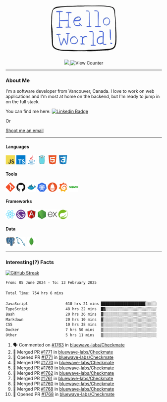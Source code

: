<div align="center">
    <img src="./img/hello_world.webp" height="200px" width="">
    <div>
        <a href="https://www.linkedin.com/in/ajhollid">
            <img src="https://img.shields.io/badge/LinkedIn-blue"/>
        </a>
        <img src="https://komarev.com/ghpvc/?username=ajhollid&color=yellow" alt="View Counter">
    </div>
</div>

---

### About Me

I'm a software developer from Vancouver, Canada. I love to work on web applications and I'm most at home on the backend, but I'm ready to jump in on the full stack.

You can find me here: [![Linkedin Badge](https://img.shields.io/badge/-ajhollid-blue?style=flat&logo=Linkedin&logoColor=white)](https://www.linkedin.com/in/ajhollid)

Or

[Shoot me an email](mailto:ajhollid@gmail.com)

---

#### Languages

<div>
    <img src="./img/devicons/javascript-original.svg" width=30 height=30 alt="JavaScript">
    <img src="/img/devicons/typescript-original.svg" width=30 height=30 alt="TypeScript">
    <img src="./img/devicons/java-original.svg" width=30 height=30 alt="Java">
    <img src="./img/devicons/go-original.svg" width=30 height=30 alt="Golang">
    <img src="./img/devicons/html5-original.svg" width=30 height=30 alt="HTML 5">
    <img src="./img/devicons/css3-original.svg" width=30 height=30 alt="CSS 3">
</div>

#### Tools

<div>
    <img src="./img/devicons/git-original.svg" width=30 height=30 alt="Git">
    <img src="./img/devicons/github-original.svg" width=30 height=30 alt="Github">
    <img src="./img/devicons/docker-original.svg" width=30 
    height=30 alt="Docker">
    <img src="./img/devicons/kubernetes-original.svg" width=30 height=30 alt="K8">
    <img src="./img/devicons/prometheus-original.svg" width=30 height=30 alt="Prometheus">
    <img src="./img/devicons/grafana-original.svg" width=30 height=30 alt="Grafana">
    <img src="./img/devicons/nginx-original.svg" width=30 height=30 alt="Nginx">
</div>

#### Frameworks

<div>
    <img src="./img/devicons/react-original.svg" width=30 height=30 alt="React">
    <img src="./img/devicons/gatsby-original.svg" width=30 height=30 alt="Gatsby">
    <img src="./img/devicons/angularjs-original.svg" width=30 height=30 alt="AngularJS">
    <img src="./img/devicons/nodejs-original.svg" width=30 height=30 alt="NodeJS">
    <img src="./img/devicons/express-original.svg" width=30 height=30 alt="Express">
    <img src="./img/devicons/spring-original.svg" width=30 height=30 alt="Spring">
</div>

#### Data

<div>
    <img src="./img/devicons/postgresql-original.svg" width=30 height=30 alt="Postgresql">
    <img src="./img/devicons/mysql-original.svg" width=30 height=30 alt="Mysql">
    <img src="./img/devicons/mongodb-original.svg" width=30 height=30 alt="MongoDB">
</div>

---

### Interesting(?) Facts

[![GitHub Streak](http://github-readme-streak-stats.herokuapp.com?user=ajhollid)](https://git.io/streak-stats)

 <!--START_SECTION:waka-->

```txt
From: 05 June 2024 - To: 13 February 2025

Total Time: 754 hrs 6 mins

JavaScript                 610 hrs 21 mins ████████████████████░░░░░   80.39 %
TypeScript                 48 hrs 22 mins  █▓░░░░░░░░░░░░░░░░░░░░░░░   06.37 %
Bash                       20 hrs 36 mins  ▓░░░░░░░░░░░░░░░░░░░░░░░░   02.71 %
Markdown                   20 hrs 10 mins  ▓░░░░░░░░░░░░░░░░░░░░░░░░   02.66 %
CSS                        10 hrs 38 mins  ▒░░░░░░░░░░░░░░░░░░░░░░░░   01.40 %
Docker                     7 hrs 50 mins   ▒░░░░░░░░░░░░░░░░░░░░░░░░   01.03 %
Other                      5 hrs 11 mins   ▒░░░░░░░░░░░░░░░░░░░░░░░░   00.68 %
```

<!--END_SECTION:waka-->


<!--START_SECTION:activity-->
1. 🗣 Commented on [#1763](https://github.com/bluewave-labs/Checkmate/pull/1763#issuecomment-2660331755) in [bluewave-labs/Checkmate](https://github.com/bluewave-labs/Checkmate)
2. 🎉 Merged PR [#1771](https://github.com/bluewave-labs/Checkmate/pull/1771) in [bluewave-labs/Checkmate](https://github.com/bluewave-labs/Checkmate)
3. 💪 Opened PR [#1771](https://github.com/bluewave-labs/Checkmate/pull/1771) in [bluewave-labs/Checkmate](https://github.com/bluewave-labs/Checkmate)
4. 🎉 Merged PR [#1770](https://github.com/bluewave-labs/Checkmate/pull/1770) in [bluewave-labs/Checkmate](https://github.com/bluewave-labs/Checkmate)
5. 🎉 Merged PR [#1769](https://github.com/bluewave-labs/Checkmate/pull/1769) in [bluewave-labs/Checkmate](https://github.com/bluewave-labs/Checkmate)
6. 🎉 Merged PR [#1762](https://github.com/bluewave-labs/Checkmate/pull/1762) in [bluewave-labs/Checkmate](https://github.com/bluewave-labs/Checkmate)
7. 🎉 Merged PR [#1761](https://github.com/bluewave-labs/Checkmate/pull/1761) in [bluewave-labs/Checkmate](https://github.com/bluewave-labs/Checkmate)
8. 🎉 Merged PR [#1760](https://github.com/bluewave-labs/Checkmate/pull/1760) in [bluewave-labs/Checkmate](https://github.com/bluewave-labs/Checkmate)
9. 🎉 Merged PR [#1768](https://github.com/bluewave-labs/Checkmate/pull/1768) in [bluewave-labs/Checkmate](https://github.com/bluewave-labs/Checkmate)
10. 💪 Opened PR [#1768](https://github.com/bluewave-labs/Checkmate/pull/1768) in [bluewave-labs/Checkmate](https://github.com/bluewave-labs/Checkmate)
<!--END_SECTION:activity-->
